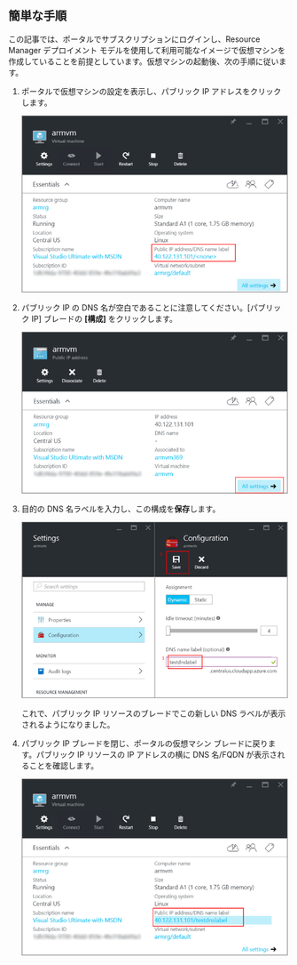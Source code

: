 ## 簡単な手順 

この記事では、ポータルでサブスクリプションにログインし、Resource Manager デプロイメント モデルを使用して利用可能なイメージで仮想マシンを作成していることを前提としています。仮想マシンの起動後、次の手順に従います。

1.  ポータルで仮想マシンの設定を表示し、パブリック IP アドレスをクリックします。

    ![IP リソースの検索](./media/virtual-machines-common-portal-create-fqdn/locatePublicIP.PNG)

2.  パブリック IP の DNS 名が空白であることに注意してください。[パブリック IP] ブレードの **[構成]** をクリックします。

    ![settings ip](./media/virtual-machines-common-portal-create-fqdn/settingsIP.PNG)

3.  目的の DNS 名ラベルを入力し、この構成を**保存**します。

    ![DNS 名のラベルの入力](./media/virtual-machines-common-portal-create-fqdn/dnsNameLabel.PNG)

    これで、パブリック IP リソースのブレードでこの新しい DNS ラベルが表示されるようになりました。

4.  パブリック IP ブレードを閉じ、ポータルの仮想マシン ブレードに戻ります。パブリック IP リソースの IP アドレスの横に DNS 名/FQDN が表示されることを確認します。

    ![FQDN が作成される](./media/virtual-machines-common-portal-create-fqdn/fqdnCreated.PNG)

<!---HONumber=AcomDC_0831_2016-->